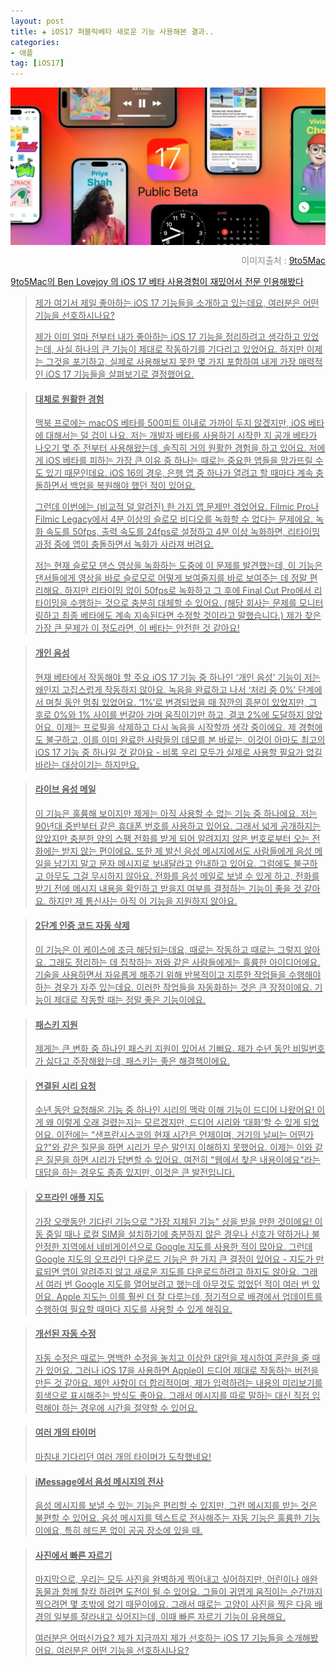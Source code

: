 ```yaml
---
layout: post  
title: ✚ iOS17 퍼블릭베타 새로운 기능 사용해본 결과..
categories:
- 애플
tag: [iOS17]
---
```


<div class="markdown-image">
<img src="/assets/article_images/2023-08-13-ios17/1.jpg" alt="" align="middle"/><p style="text-align:right; color:#878787"> 이미지출처 : <a href="https://9to5mac.com/2023/08/11/favorite-ios-17-features/" </a>9to5Mac</p> </div>


<p class="drop-korean">
9to5Mac의 Ben Lovejoy 의 iOS 17 베타 사용경험이 재밌어서 전문 인용해봤다
</p>

>제가 여기서 제일 좋아하는 iOS 17 기능들을 소개하고 있는데요, 여러분은 어떤 기능을 선호하시나요? 
>
>제가 이미 얼마 전부터 내가 좋아하는 iOS 17 기능을 정리하려고 생각하고 있었는데, 사실 하나의 큰 기능이 제대로 작동하기를 기다리고 있었어요. 하지만 이제는 그것을 포기하고, 실제로 사용해보지 못한 몇 가지 포함하여 내게 가장 매력적인 iOS 17 기능들을 살펴보기로 결정했어요.

>#### 대체로 원활한 경험
>맥북 프로에는 macOS 베타를 500피트 이내로 가까이 두지 않겠지만, iOS 베타에 대해서는 덜 겁이 나요. 저는 개발자 베타를 사용하기 시작한 지 공개 베타가 나오기 몇 주 전부터 사용해왔는데, 솔직히 거의 원활한 경험을 하고 있어요. 저에게 iOS 베타를 피하는 가장 큰 이유 중 하나는 때로는 중요한 앱들을 망가뜨릴 수도 있기 때문인데요. iOS 16의 경우, 은행 앱 중 하나가 열려고 할 때마다 계속 충돌하면서 백업을 복원해야 했던 적이 있어요.
>
>그런데 이번에는 (비교적 덜 알려진) 한 가지 앱 문제만 겪었어요. Filmic Pro나 Filmic Legacy에서 4분 이상의 슬로모 비디오를 녹화할 수 없다는 문제에요. 녹화 속도를 50fps, 출력 속도를 24fps로 설정하고 4분 이상 녹화하면, 리타이밍 과정 중에 앱이 충돌하면서 녹화가 사라져 버려요.
>
>저는 현재 슬로모 댄스 영상을 녹화하는 도중에 이 문제를 발견했는데, 이 기능은 댄서들에게 영상을 바로 슬로모로 어떻게 보여줄지를 바로 보여주는 데 정말 편리해요. 하지만 리타이밍 없이 50fps로 녹화하고 그 후에 Final Cut Pro에서 리타이밍을 수행하는 것으로 충분히 대체할 수 있어요. (해당 회사는 문제를 모니터링하고 최종 베타에도 계속 지속된다면 수정할 것이라고 말했습니다.) 제가 찾은 가장 큰 문제가 이 정도라면, 이 베타는 안전한 것 같아요!

>#### 개인 음성
>현재 베타에서 작동해야 할 주요 iOS 17 기능 중 하나인 ‘개인 음성’ 기능이 저는 왜인지 고집스럽게 작동하지 않아요. 녹음을 완료하고 나서 ‘처리 중 0%’ 단계에서 며칠 동안 멈춰 있었어요. ‘1%’로 변경되었을 때 잠깐의 흥분이 있었지만, 그 후로 0%와 1% 사이를 번갈아 가며 움직이기만 하고, 결코 2%에 도달하지 않았어요. 이제는 프로필을 삭제하고 다시 녹음을 시작할까 생각 중이에요. 제 경험에도 불구하고, 이를 이미 완료한 사람들의 데모를 본 바로는, 이것이 아마도 최고의 iOS 17 기능 중 하나일 것 같아요 - 비록 우리 모두가 실제로 사용할 필요가 없길 바라는 대상이기는 하지만요.

>#### 라이브 음성 메일
>이 기능은 훌륭해 보이지만 제게는 아직 사용할 수 없는 기능 중 하나에요. 저는 90년대 중반부터 같은 휴대폰 번호를 사용하고 있어요. 그래서 넓게 공개하지는 않았지만 충분한 양의 스팸 전화를 받게 되어 알려지지 않은 번호로부터 오는 전화에는 받지 않는 편이에요. 또한 제 발신 음성 메시지에서도 사람들에게 음성 메일을 남기지 말고 문자 메시지로 보내달라고 안내하고 있어요. 그럼에도 불구하고 아무도 그걸 무시하지 않아요. 전화를 음성 메일로 보낼 수 있게 하고, 전화를 받기 전에 메시지 내용을 확인하고 받을지 여부를 결정하는 기능이 좋을 것 같아요. 하지만 제 통신사는 아직 이 기능을 지원하지 않아요.

>#### 2단계 인증 코드 자동 삭제
>이 기능은 이 케이스에 조금 해당되는데요, 때로는 작동하고 때로는 그렇지 않아요. 그래도 정리하는 데 집착하는 저와 같은 사람들에게는 훌륭한 아이디어에요. 기술을 사용하면서 자유롭게 해주기 위해 반복적이고 지루한 작업들을 수행해야 하는 경우가 자주 있는데요. 이러한 작업들을 자동화하는 것은 큰 장점이에요. 기능이 제대로 작동할 때는 정말 좋은 기능이에요.

>#### 패스키 지원
>제게는 큰 변화 중 하나인 패스키 지원이 있어서 기뻐요. 제가 수년 동안 비밀번호가 싫다고 주장해왔는데, 패스키는 좋은 해결책이에요.

>#### 연결된 시리 요청
>수년 동안 요청해온 기능 중 하나인 시리의 맥락 이해 기능이 드디어 나왔어요! 이게 왜 이렇게 오래 걸렸는지는 모르겠지만, 드디어 시리와 ‘대화’할 수 있게 되었어요. 이전에는 "샌프란시스코의 현재 시간은 언제이며, 거기의 날씨는 어떤가요?"와 같은 질문을 하면 시리가 무슨 말인지 이해하지 못했어요. 이제는 이와 같은 질문을 하면 시리가 답변할 수 있어요. 여전히 "웹에서 찾은 내용이에요"라는 대답을 하는 경우도 종종 있지만, 이것은 큰 발전입니다.

>#### 오프라인 애플 지도
>가장 오랫동안 기다린 기능으로 "가장 지체된 기능" 상을 받을 만한 것이에요! 이동 중일 때나 로컬 SIM을 설치하기에 충분하지 않은 경우나 신호가 약하거나 불안정한 지역에서 네비게이션으로 Google 지도를 사용한 적이 많아요. 그런데 Google 지도의 오프라인 다운로드 기능은 한 가지 큰 결점이 있어요 - 지도가 만료되면 앱이 알려주지 않고 새로운 지도를 다운로드하려고 하지도 않아요. 그래서 여러 번 Google 지도를 열어보려고 했는데 아무것도 없었던 적이 여러 번 있어요. Apple 지도는 이를 훨씬 더 잘 다루는데, 정기적으로 배경에서 업데이트를 수행하여 필요할 때마다 지도를 사용할 수 있게 해줘요.

>#### 개선된 자동 수정
>자동 수정은 때로는 명백한 수정을 놓치고 이상한 대안을 제시하여 혼란을 줄 때가 있어요. 그러나 iOS 17을 사용하면 Apple이 드디어 제대로 작동하는 버전을 만든 것 같아요. 제안 사항이 더 합리적이며, 제가 입력하려는 내용의 미리보기를 회색으로 표시해주는 방식도 좋아요. 그래서 메시지를 따로 말하는 대신 직접 입력해야 하는 경우에 시간을 절약할 수 있어요.

>#### 여러 개의 타이머
>마침내 기다리던 여러 개의 타이머가 도착했네요! 

>#### iMessage에서 음성 메시지의 전사
>음성 메시지를 보낼 수 있는 기능은 편리할 수 있지만, 그런 메시지를 받는 것은 불편할 수 있어요. 음성 메시지를 텍스트로 전사해주는 자동 기능은 훌륭한 기능이에요, 특히 헤드폰 없이 공공 장소에 있을 때.

>#### 사진에서 빠른 자르기
>마지막으로, 우리는 모두 사진을 완벽하게 찍어내고 싶어하지만, 어린이나 애완동물과 함께 찰칵 하려면 도전이 될 수 있어요. 그들이 귀엽게 움직이는 순간까지 찍으려면 몇 초밖에 없기 때문이에요. 그래서 때로는 고양이 사진을 찍은 다음 배경의 일부를 잘라내고 싶어지는데, 이때 빠른 자르기 기능이 유용해요.
>
>여러분은 어떠신가요?
>제가 지금까지 제가 선호하는 iOS 17 기능들을 소개해봤어요. 여러분은 어떤 기능을 선호하시나요?